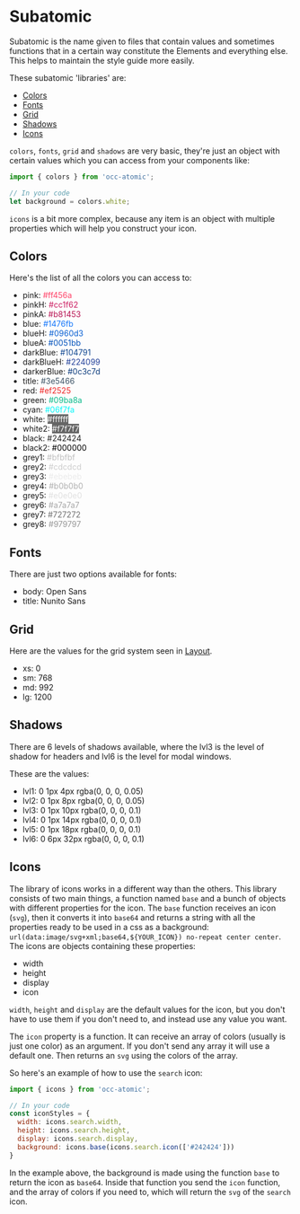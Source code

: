 # Subatomic
Subatomic is the name given to files that contain values and sometimes functions that in a certain way constitute the Elements and everything else. This helps to maintain the style guide more easily.

These subatomic 'libraries' are:
  
- [Colors](#colors)
- [Fonts](#fonts)
- [Grid](#grid)
- [Shadows](#shadows)
- [Icons](#icons)

`colors`, `fonts`, `grid` and `shadows` are very basic, they're just an object with certain values which you can access from your components like:
```jsx
import { colors } from 'occ-atomic';

// In your code
let background = colors.white;
```
`icons` is a bit more complex, because any item is an object with multiple properties which will help you construct your icon.

## Colors
Here's the list of all the colors  you can access to:

- pink: <span style="color:#ff456a">#ff456a</span>
- pinkH: <span style="color:#cc1f62">#cc1f62</span>
- pinkA: <span style="color:#b81453">#b81453</span>
- blue: <span style="color:#1476fb">#1476fb</span>
- blueH: <span style="color:#0960d3">#0960d3</span>
- blueA: <span style="color:#0051bb">#0051bb</span>
- darkBlue: <span style="color:#104791">#104791</span>
- darkBlueH: <span style="color:#224099">#224099</span>
- darkerBlue: <span style="color:#0c3c7d">#0c3c7d</span>
- title: <span style="color:#3e5466">#3e5466</span>
- red: <span style="color:#ef2525">#ef2525</span>
- green: <span style="color:#09ba8a">#09ba8a</span>
- cyan: <span style="color:#06f7fa">#06f7fa</span>
- white: <span style="color:#ffffff; background:#666">#ffffff</span>
- white2: <span style="color:#f7f7f7; background:#666">#f7f7f7</span>
- black: <span style="color:#242424">#242424</span>
- black2: <span style="color:#000000">#000000</span>
- grey1: <span style="color:#bfbfbf">#bfbfbf</span>
- grey2: <span style="color:#cdcdcd">#cdcdcd</span>
- grey3: <span style="color:#ebebeb">#ebebeb</span>
- grey4: <span style="color:#b0b0b0">#b0b0b0</span>
- grey5: <span style="color:#e0e0e0">#e0e0e0</span>
- grey6: <span style="color:#a7a7a7">#a7a7a7</span>
- grey7: <span style="color:#727272">#727272</span>
- grey8: <span style="color:#979797">#979797</span>

## Fonts
There are just two options available for fonts:

- body: Open Sans
- title: Nunito Sans

## Grid
Here are the values for the grid system seen in [Layout](./Layout.md).

- xs: 0
- sm: 768
- md: 992
- lg: 1200

## Shadows
There are 6 levels of shadows available, where the lvl3 is the level of shadow for headers and lvl6 is the level for modal windows.

These are the values:

- lvl1: 0 1px 4px rgba(0, 0, 0, 0.05)
- lvl2: 0 1px 8px rgba(0, 0, 0, 0.05)
- lvl3: 0 1px 10px rgba(0, 0, 0, 0.1)
- lvl4: 0 1px 14px rgba(0, 0, 0, 0.1)
- lvl5: 0 1px 18px rgba(0, 0, 0, 0.1)
- lvl6: 0 6px 32px rgba(0, 0, 0, 0.1)

## Icons
The library of icons works in a different way than the others. This library consists of two main things, a function named `base` and a bunch of objects with different properties for the icon.
The `base` function receives an icon (`svg`), then it converts it into `base64` and returns a string with all the properties ready to be used in a css as a background: `url(data:image/svg+xml;base64,${YOUR_ICON}) no-repeat center center`.
The icons are objects containing these properties:

- width
- height
- display
- icon

`width`, `height` and `display` are the default values for the icon, but you don't have to use them if you don't need to, and instead use any value you want.

The `icon` property is a function. It can receive an array of colors (usually is just one color) as an argument. If you don't send any array it will use a default one. Then returns an `svg` using the colors of the array.

So here's an example of how to use the `search` icon:
```jsx
import { icons } from 'occ-atomic';

// In your code
const iconStyles = {
  width: icons.search.width,
  height: icons.search.height,
  display: icons.search.display,
  background: icons.base(icons.search.icon(['#242424']))
}
```

In the example above, the background is made using the function `base` to return the icon as `base64`. Inside that function you send the `icon` function, and the array of colors if you need to, which will return the `svg` of the `search` icon.